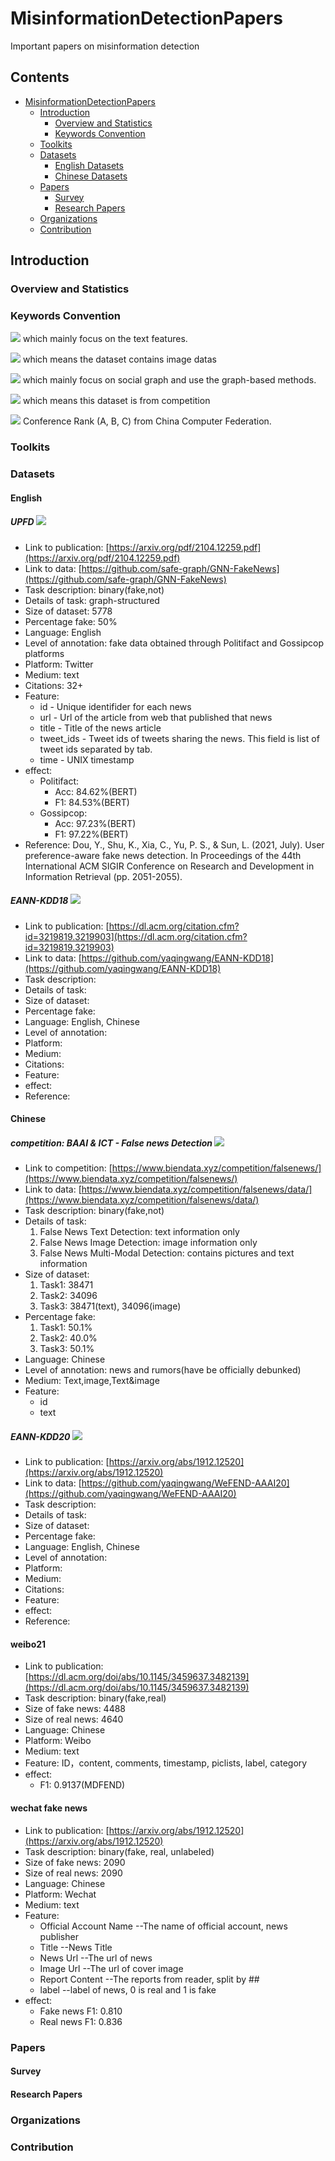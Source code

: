 # MisinformationDetectionPapers
Important papers on misinformation detection

## Contents

- [MisinformationDetectionPapers](#MisinformationDetectionPapers)
  - [Introduction](#introduction)
    - [Overview and Statistics](#statistics)
    - [Keywords Convention](#keywords-convention)
  - [Toolkits](#toolkits)
  - [Datasets](#datasets)
    - [English Datasets](#English)
    - [Chinese Datasets](#Chinese)
  - [Papers](#papers)
    - [Survey](#survey)
    - [Research Papers](#research-papers)
  - [Organizations](#organizations)
  - [Contribution](#contribution)


## Introduction

### Overview and Statistics

### Keywords Convention

<!-- ![](https://img.shields.io/badge/-UserInfo-green) which mainly focus on user info features. -->

![](https://img.shields.io/badge/-Text-blue) which mainly focus on the text features.

![](https://img.shields.io/badge/-Image-yellow) which means the dataset contains image datas

![](https://img.shields.io/badge/-SocialGraph-red) which mainly focus on social graph and use the graph-based methods.

![](https://img.shields.io/badge/-competition-orange) which means this dataset is from competition
<!-- ![](https://img.shields.io/badge/-Temporal-orange) which mainly focus on temporal patterns. -->

![](https://img.shields.io/badge/Conference-CCF--A-red) Conference Rank (A, B, C) from China Computer Federation.

### Toolkits

### Datasets

#### English
##### UPFD ![](https://img.shields.io/badge/-SocialGraph-red) 
* Link to publication: [https://arxiv.org/pdf/2104.12259.pdf](https://arxiv.org/pdf/2104.12259.pdf)
* Link to data: [https://github.com/safe-graph/GNN-FakeNews](https://github.com/safe-graph/GNN-FakeNews)
* Task description: binary(fake,not)
* Details of task: graph-structured
* Size of dataset: 5778
* Percentage fake: 50%
* Language: English
* Level of annotation: fake data obtained through Politifact and Gossipcop platforms
* Platform: Twitter
* Medium: text
* Citations: 32+
* Feature: 
    * id - Unique identifider for each news
    * url - Url of the article from web that published that news
    * title - Title of the news article
    * tweet_ids - Tweet ids of tweets sharing the news. This field is list of tweet ids separated by tab.
    * time - UNIX timestamp
* effect: 
    * Politifact: 
        * Acc: 84.62%(BERT)
        * F1: 84.53%(BERT)
    * Gossipcop:
        * Acc: 97.23%(BERT)
        * F1: 97.22%(BERT)
* Reference: Dou, Y., Shu, K., Xia, C., Yu, P. S., & Sun, L. (2021, July). User preference-aware fake news detection. In Proceedings of the 44th International ACM SIGIR Conference on Research and Development in Information Retrieval (pp. 2051-2055).

##### EANN-KDD18  ![](https://img.shields.io/badge/-competition-orange)
* Link to publication: [https://dl.acm.org/citation.cfm?id=3219819.3219903](https://dl.acm.org/citation.cfm?id=3219819.3219903)
* Link to data: [https://github.com/yaqingwang/EANN-KDD18](https://github.com/yaqingwang/EANN-KDD18)
* Task description: 
* Details of task: 
* Size of dataset: 
* Percentage fake: 
* Language: English, Chinese
* Level of annotation: 
* Platform: 
* Medium: 
* Citations: 
* Feature: 
* effect: 
* Reference:

#### Chinese
##### competition: BAAI & ICT - False news Detection  ![](https://img.shields.io/badge/-competition-orange)
* Link to competition: [https://www.biendata.xyz/competition/falsenews/](https://www.biendata.xyz/competition/falsenews/)
* Link to data: [https://www.biendata.xyz/competition/falsenews/data/](https://www.biendata.xyz/competition/falsenews/data/)
* Task description: binary(fake,not)
* Details of task:
    1. False News Text Detection: text information only
    2. False News Image Detection: image information only
    3. False News Multi-Modal Detection: contains pictures and text information
* Size of dataset:
    1. Task1: 38471
    2. Task2: 34096
    3. Task3: 38471(text), 34096(image)
* Percentage fake:
    1. Task1: 50.1%
    2. Task2: 40.0%
    3. Task3: 50.1%
* Language: Chinese
* Level of annotation: news and rumors(have be officially debunked)
* Medium: Text,image,Text&image
* Feature:
    * id
    * text

##### EANN-KDD20  ![](https://img.shields.io/badge/-competition-orange)
* Link to publication: [https://arxiv.org/abs/1912.12520](https://arxiv.org/abs/1912.12520)
* Link to data: [https://github.com/yaqingwang/WeFEND-AAAI20](https://github.com/yaqingwang/WeFEND-AAAI20)
* Task description: 
* Details of task: 
* Size of dataset: 
* Percentage fake: 
* Language: English, Chinese
* Level of annotation: 
* Platform: 
* Medium: 
* Citations: 
* Feature: 
* effect: 
* Reference:

#### weibo21
* Link to publication: [https://dl.acm.org/doi/abs/10.1145/3459637.3482139](https://dl.acm.org/doi/abs/10.1145/3459637.3482139)
* Task description: binary(fake,real)
* Size of fake news: 4488
* Size of real news: 4640
* Language: Chinese
* Platform: Weibo
* Medium: text
* Feature: ID，content, comments, timestamp, piclists, label, category
* effect:
    * F1: 0.9137(MDFEND)

#### wechat fake news
* Link to publication: [https://arxiv.org/abs/1912.12520](https://arxiv.org/abs/1912.12520)
* Task description: binary(fake, real, unlabeled)
* Size of fake news: 2090
* Size of real news: 2090
* Language: Chinese
* Platform: Wechat
* Medium: text
* Feature:
  * Official Account Name	--The name of official account, news publisher
  * Title	--News Title 
  * News Url	--The url of news 
  * Image Url	--The url of cover image 
  * Report Content	--The reports from reader, split by ## 
  * label --label of news, 0 is real and 1 is fake
* effect:
    * Fake news F1: 0.810
    * Real news F1: 0.836

### Papers

#### Survey

#### Research Papers

### Organizations

### Contribution
